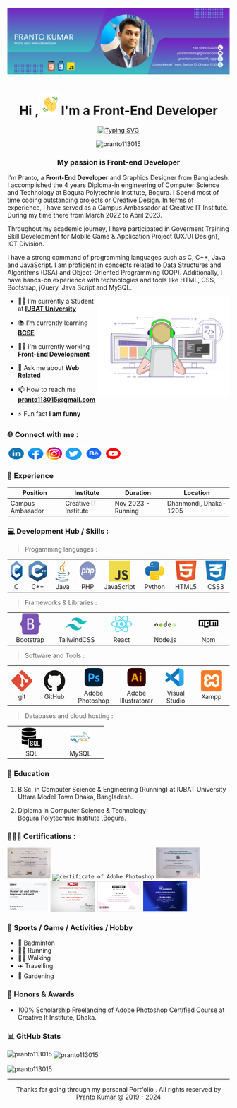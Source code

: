 <!--Banar Section Start-->

![logo](./assets/img/github-bannar2.png)

<!--Banar Section End-->

<!--Title & Typography Section End-->
<h1 align="center">Hi ,<img src="./assets/img/Wave.gif" height="50px" width="50px">I'm a Front-End Developer</h1>

<p align="center">
<a href="https://git.io/typing-svg" ><img src="https://readme-typing-svg.demolab.com?font=Fira+Code&pause=1000&color=1F29F7&background=FF1E1100&center=true&vCenter=true&width=435&lines=welcome+to+visit+my+profile;Nice+to+meet+you+" alt="Typing SVG" /></a>
<!--Title & Typography Section End-->

<!--pofiel view Section start-->
<p align="center"> <img src="https://komarev.com/ghpvc/?username=pranto113015&label=Profile%20views&color=0e75b6&style=flat" alt="pranto113015" /> </p>
<!--pofiel view Section end-->

<!-- Header subtitle area start -->
<h3 align="center">My  passion is Front-end Developer</h3>
<p>I'm Pranto, a <b>Front-End Developer</b>  and Graphics Designer from Bangladesh. I accomplished the 4 years Diploma-in engineering of Computer Science and Technology at Bogura Polytechnic Institute, Bogura. I Spend most of time coding outstanding projects or Creative Design. In terms of experience, I have served as a Campus Ambassador at Creative IT Institute. During my time there from March 2022 to April 2023.

Throughout my academic journey, I have participated in Goverment Training Skill Development for Mobile Game & Application Project (UX/UI Design), ICT Division.

I have a strong command of programming languages such as C, C++, Java and JavaScript. I am proficient in concepts related to Data Structures and Algorithms (DSA) and Object-Oriented Programming (OOP). Additionally, I have hands-on experience with technologies and tools like HTML, CSS, Bootstrap, jQuery, Java Script and MySQL.</p>

<!-- Header subtitle area end -->

<!--Body Right Section start-->
<img align="right" alt="coding" width="300" src="./assets/img/live-coding.gif">
<!--Body Right Section End-->

<!--Body Left Section Start-->

- 👨‍🎓 I’m currently a Student at **[IUBAT University](https://iubat.edu/)**

- 📚 I’m currently learning **[BCSE](https://cse.iubat.edu/)**

- 👨‍💻 I'm currently working **Front-End Development**

- 💬 Ask me about **Web Related**

- 📫 How to reach me **<pranto113015@gmail.com>**

- ⚡ Fun fact **I am funny**
<!--Body Left Section End-->

<!--Connect with me Section Start-->
<h3 align="left"> 🌐 Connect with me :</h3>

<p align="left">

<a href="https://linkedin.com/in/pranto-kumar-a326801b3" target="blank"><img align="center" src="assets/img/linkedin.svg" alt="linkedin id" height="30" width="40" /></a>
<a href="https://fb.com/sreeprantokumar.saha" target="blank"><img align="center" src="assets/img/facebook.svg" alt="facebook id" height="30" width="40" /></a>
<a href="https://instagram.com/sreeprantokumar.saha" target="blank"><img align="center" src="assets/img/instagram.svg" alt="instagram id" height="28" width="36" /></a>
<a href="https://x.com/PK_Pranto_kumar" target="blank"><img align="center" src="assets/img/twitter.svg" alt="instagram id" height="33" width="44" /></a>
<a href="https://www.behance.net/prantosaha4" target="blank"><img align="center" src="assets/img/behance.svg" alt="behance id" height="30" width="40" /></a>
<a href="https://www.youtube.com/@prantosaha6931" target="blank"><img align="center" src="assets/img/youtube.svg" alt="@prantosaha6931" height="30" width="40" /></a>

</p>
<!--Connect with me Section End-->

### 💼 Experience

| Position         | Institute             | Duration           | Location               |
| ---------------- | --------------------- | ------------------ | ---------------------- |
| Campus Ambasador | Creative IT Institute | Nov 2023 - Running | Dhanmondi, Dhaka- 1205 |

<!-- Developer Hub section start -->
<h3 align="left">&#128187; Development Hub / Skills :</h3>

> Progamming languages :

<table>

  <tr>
    <td align="center" width="96">
      <a href="#">
        <img src="./assets/img/C Language.svg" width="48" height="48" alt="c" />
      </a>
      <br>C
    </td>
    <td align="center" width="96">
      <a href="#">
        <img src="./assets/img/c++.svg" width="48" height="48" alt="c++" />
      </a>
      <br>C++
    </td>
     <td align="center" width="96">
      <a href="#">
        <img src="./assets/img/java.png" width="48" height="48" alt="Java" />
      </a>
      <br>Java
    </td>
         <td align="center" width="96">
      <a href="#">
        <img src="./assets/img/php.svg" width="48" height="48" alt="PHP" />
      </a>
      <br>PHP
    </td>
    </td>
     <td align="center" width="96">
        <a href="#">
          <img src="./assets/img/info-javascript.svg" width="48" height="48" alt="PHP" />
        </a>
        <br>JavaScript
      </td>
      <td align="center" width="96">
        <a href="#">
          <img src="./assets/img/python.svg" width="48" height="48" alt="Python" />
        </a>
        <br>Python
      </td>
    <td align="center" width="96">
      <a href="#">
        <img src="./assets/img/info-html.svg" width="48" height="48" alt="HTML" />
      </a>
      <br>HTML5
    </td>
    <td align="center" width="96">
      <a href="#">
        <img src="./assets/img/info-css.svg" width="48" height="48" alt="CSS3" />
      </a>
      <br>CSS3
    </td>
  </tr>
  
</table>

> Frameworks & Libraries : 

<table>
  <tr>
    <td align="center" width="96">
      <a href="#">
        <img src="./assets/img/bootstrap-5-1.svg" width="48" height="48" alt="bootstrap" />
      </a>
      <br>Bootstrap
    </td>
        <td align="center" width="96">
      <a href="#">
        <img src="./assets/img/tailwindcss.svg" width="48" height="48" alt="TailwinCSS" />
      </a>
      <br>TailwindCSS
    </td>
    <td align="center" width="96">
      <a href="#">
        <img src="./assets/img/info-react.svg" width="48" height="48" alt="react" />
      </a>
      <br>React
    </td>
        <td align="center" width="96">
      <a href="#">
        <img src="./assets/img/nodejs.svg" width="48" height="48" alt="Node.Js" />
      </a>
      <br>Node.js
    </td>
       </td>
        <td align="center" width="96">
      <a href="#">
        <img src="./assets/img/npm.svg" width="48" height="48" alt="react" />
      </a>
      <br>Npm
    </td>
    </tr>
</table>

> Software and Tools :

<table>
  <tr>
    <td align="center" width="96">
      <a href="#">
        <img src="./assets/img/info-git.svg" width="48" height="48" alt="bootstrap" />
      </a>
      <br>git
    </td>
       <td align="center" width="96">
      <a href="#">
        <img src="./assets/img/info-github.svg" width="48" height="48" alt="bootstrap" />
      </a>
      <br>GitHub
    </td>
     <td align="center" width="96">
      <a href="#">
        <img src="./assets/img/adobe-photoshop.svg" width="48" height="48" alt="ps" />
      </a>
      <br>Adobe Photoshop
    </td>
    <td align="center" width="96">
      <a href="#">
        <img src="./assets/img/adobe-illustrator.svg" width="48" height="48" alt="ps" />
      </a>
      <br>Adobe Illustratorar
    </td>
    <td align="center" width="96">
      <a href="#">
        <img src="./assets/img/vscode.svg" width="48" height="48" alt="ps" />
      </a>
      <br>Visual Studio
    </td>
     <td align="center" width="96">
      <a href="#">
        <img src="./assets/img/xampp.svg" width="48" height="48" alt="ps" />
      </a>
      <br>Xampp
    </td>
    </tr>
</table>

> Databases and cloud hosting :

<table>
  <tr>
    <td align="center" width="96">
      <a href="#">
        <img src="./assets/img/sql.png" width="48" height="48" alt="sql" />
      </a>
      <br>SQL
    </td>
    <td align="center" width="96">
      <a href="#">
        <img src="./assets/img/mysql.svg" width="48" height="48" alt="mysql" />
      </a>
      <br>MySQL
    </td>
    </tr>
</table>
<!-- Developer Hub section end -->

### 📘 Education

1. B.Sc. in Computer Science & Engineering (Running) at
   IUBAT University  
   Uttara Model Town Dhaka, Bangladesh.

2. Diploma in Computer Science & Technology  
   Bogura Polytechnic Institute ,Bogura.

<!--Certification Section Start-->
<h3 align="left" > 👨🏻‍🎓&nbsp;Certifications :</h3>
<code><img height= "70" alt="certificate of ux/ui designer" src="./assets/certificate/UX UI Traning Certificate.jpg"></code>
<code><img height= "70" alt="certificate of Adobe Photoshop" src="./assets/certificate/Creative it Traning Certificate.jpg"></code>
<code><img height= "70" alt="certificate of js" src="./assets/certificate/IUBAT JS Course Cartificate.jpg"></code>
<code><img height= "70" alt="certificate of git & github" src="./assets/certificate/Master Git and Github - Beginner to Expert.jpg"></code>
<code><img height= "70" alt="certificate of networking" src="./assets/certificate/CNSS certificate.png"></code>
<code><img height= "70" alt="certificate of pathway of software engineering" src="./assets/certificate/Pathway to software engineering certificate.png"></code>
<code><img height= "70" alt="certificate of brightkills" src="./assets/certificate/visual identity graphics design certificate.png"></code>
<!--Certification Section end-->

### 🎯 Sports / Game / Activities / Hobby

- 🏸 Badminton
- 🏃‍♂️ Running
- 🚶‍♂️ Walking
- ✈️ Travelling
- 🌳 Gardening

### 🏅 Honors & Awards

- 100% Scholarship Freelancing of Adobe Photoshop Certified Course at Creative It Institute, Dhaka.

### 📊 GitHub Stats

<p><img align="left" src="https://github-readme-stats.vercel.app/api/top-langs?username=pranto113015&show_icons=true&locale=en&layout=compact" alt="pranto113015" /></p>

<p>&nbsp;<img align="center" src="https://github-readme-stats.vercel.app/api?username=pranto113015&show_icons=true&locale=en" alt="pranto113015" /></p>

<p><img align="center" src="https://github-readme-streak-stats.herokuapp.com/?user=pranto113015&" alt="pranto113015" /></p>

<!-- footer section start -->
<hr>
<p align="center"> Thanks for going through my personal Portfolio .
All rights reserved by <a href="https://www.linkedin.com/in/pranto-kumar-a326801b3/">Pranto Kumar</a> @ 2019 - 2024</p>
<!-- footer section end -->
